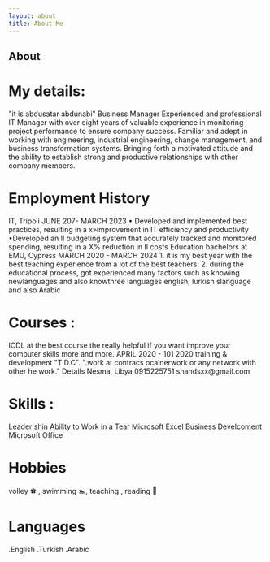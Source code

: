 ```yaml
---
layout: about
title: About Me
---
```


## About
<h1>My details:</h1>
"it is abdusatar abdunabi"
Business Manager
Experienced and professional IT Manager with over eight years of valuable experience in monitoring project performance to ensure company success. Familiar and adept in working with engineering, industrial engineering, change management, and business transformation systems. Bringing forth a motivated attitude and the ability to establish strong and productive relationships with other company members.
<h1>Employment History</h1>
IT, Tripoli
JUNE 207- MARCH 2023
• Developed and implemented best practices, resulting in a x»improvement in IT efficiency and productivity
•Developed an Il budgeting system that accurately tracked and monitored spending, resulting in a X% reduction in Il costs
Education
bachelors at EMU, Cypress
MARCH 2020 - MARCH 2024
1. it is my best year with the best teaching experience from a lot of the best teachers.
2. during the educational process, got experienced many factors such as knowing newlanguages and also knowthree languages english, lurkish slanguage and
also Arabic
<h1>Courses :</h1>
ICDL at the best course the really helpful if you want improve your
computer skills more and more.
APRIL 2020 - 101 2020
training & development "T.D.C".
".work at contracs ocalnerwork or any network with other he work."
Details
Nesma, Libya
0915225751
shandsxx@gmail.com
<h1>Skills :</h1>
Leader shin
Ability to Work in a Tear
Microsoft Excel
Business Develcoment
Microsoft Office

<h1>Hobbies</h1>
volley ⚽ ,
 swimming 🏊,
teaching ,
reading 📖 
<h1>Languages</h1>
.English
.Turkish
.Arabic 

